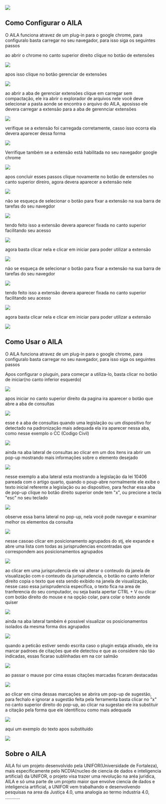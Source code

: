 ![](./images/AILA-no-pje.png)

Como Configurar o AILA
----------------------

O AILA funciona atravez de um plug-in para o google chrome, para configuralo basta carregar no seu navegador, para isso siga os seguintes passos

ao abrir o chrome no canto superior direito clique no botão de extensões

![](images/Passos/Passo1.png)

apos isso clique no botão gerenciar de extensões

![](images/Passos/Passo2.png)

ao abrir a aba de gerenciar extensões clique em carregar sem compactação, ele ira abrir o explorador de arquivos nele você deve selecionar a pasta aonde se encontra o arquivo do AILA, aposisso ele devera carregar a extensão para a aba de gerennciar extensões

![](images/Passos/Passo3.png)

verifique se a extensão foi carregada corretamente, casso isso ocorra ela devera aparecer dessa forma

![](images/Passos/Passo4.png)

Verrifique também se a extensão está habilitada no seu navegador google chrome

![](images/Passos/Passo5.png)

apos concluir esses passos clique novamente no botão de extensões no canto superior direiro, agora devera aparecer a extensão nele

![](images/Passos/Passo6.png)

não se esqueça de selecionar o botão para fixar a extensão na sua barra de tarefas do seu navegdor

![](images/Passos/Passo7.png)

tendo feito isso a extensão devera aparecer fixada no canto superior facilitando seu acesso

![](images/Passos/Passo8.png)

agora basta clicar nela e clicar em iniciar para poder utilizar a extensão

![](images/Passos/Passo9.png)

não se esqueça de selecionar o botão para fixar a extensão na sua barra de tarefas do seu navegdor

![](images/Passos/Passo7.png)

tendo feito isso a extensão devera aparecer fixada no canto superior facilitando seu acesso

![](images/Passos/Passo8.png)

agora basta clicar nela e clicar em iniciar para poder utilizar a extensão

![](images/Passos/Passo9.png)

Como Usar o AILA
----------------

O AILA funciona atravez de um plug-in para o google chrome, para configuralo basta carregar no seu navegador, para isso siga os seguintes passos

Apos configurar o pluguin, para começar a utiliza-lo, basta clicar no botão de iniciar(no canto inferior esquerdo)

![](images/Usar/AILA1.png)

apos iniciar no canto superior direito da pagina ira aparecer o botão que abre a aba de consultas

![](images/Usar/AILA2.png)

esse é a aba de consultas quando uma legislação ou um dispositivo for detectado na padronização mais adequada ela ira aparecer nessa aba, como nesse exemplo o CC (Codigo Civil)

![](images/Usar/AILA3.png)

ainda na aba lateral de consultas ao clicar em um dos itens ira abrir um pop-up mostrando mais informações sobre o elemento desejado

![](images/Usar/AILA4.png)

nesse exemplo a aba lateral esta mostrando a legislação da lei 10406 pareada com o artigo quarto, quando o poup-abre normalmente ele exibe o texto inicial referente a legislação ou ao dispositivo, para fechar essa aba de pop-up clique no botão direito superior onde tem "x", ou precione a tecla "esc" no seu teclado

![](images/Usar/AILA5.png)

observe essa barra lateral no pop-up, nela você pode navegar e examinar melhor os elementos da consulta

![](images/Usar/AILA6.png)

nesse casoao clicar em posicionamento agrupados do stj, ele expande e abre uma lista com todas as jurisprudencias encontradas que correspondem aos posicionamentos agrupados

![](images/Usar/AILA7.png)

ao clicar em uma jurisprudencia ele vai alterar o conteudo da janela de visualização com o conteudo da jurisprudencia, o botão no canto inferior direito copia o texto que esta sendo exibido na janela de visualização, nesse caso essa jurisprudencia especifica, o texto fica na area de tranferencia do seu computador, ou seja basta apertar CTRL + V ou clicar com botão direito do mouse e na opção colar, para colar o texto aonde quiser

![](images/Usar/AILA8.png)

ainda na aba lateral também é possivel visualizar os posicionamentos isolados da mesma forma dos agrupados

![](images/Usar/AILA9.png)

quando a peticão estiver sendo escrita caso o plugin estaja ativado, ele ira marcar padroes de citações que ele detectou e que as considere não tão indicadas, essas ficarao sublinhadas em na cor salmão

![](images/Usar/AILA10.png)

ao passar o mause por cima essas citações marcadas ficaram destacadas

![](images/Usar/AILA11.png)

ao clicar em cima dessas marcações se abrira um pop-up de sugestão, para fechalo e ignorar a sugestão feita pela ferramenta basta clicar no "x" no canto superior direito do pop-up, ao clicar na sugestao ele ira substituir a citação pela forma que ele identificou como mais adequada

![](images/Usar/AILA12.png)

aqui um exemplo do texto apos substituido

![](images/Usar/AILA14.png) 

Sobre o AILA
------------

AILA foi um projeto desenvolvido pela UNIFOR(Universidade de Fortaleza), mais especificamente pelo NCDIA(nucleo de ciencia de dados e inteligencia artificial) da UNIFOR, o projeto visa trazer uma revolução na aréa juridica, AILA e só uma parte de um projeto maior que envolve ciencia de dados e inteligencia artificial, a UNIFOR vem trabalhando e desenvolvendo pesquisas na area da Justiça 4.0, uma analogia ao termo industria 4.0, ............
